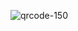 ![qrcode-150](https://cloud.githubusercontent.com/assets/23373972/20171905/6418008e-a765-11e6-9346-0294c96bedc9.png)

